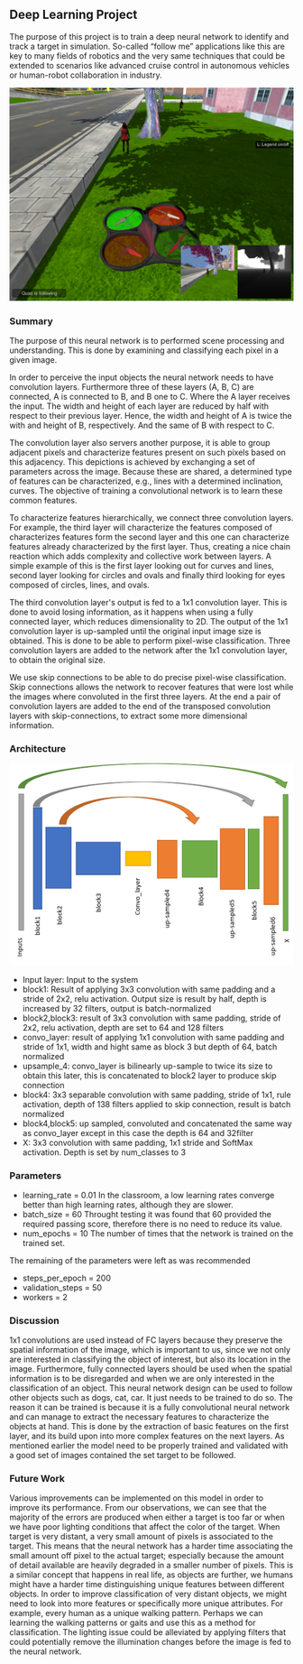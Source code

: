 ## Deep Learning Project ##

The purpose of this project is to train a deep neural network to identify and track a target in simulation. So-called “follow me” applications like this are key to many fields of robotics and the very same techniques that could be extended to scenarios like advanced cruise control in autonomous vehicles or human-robot collaboration in industry.

[image_0]: ./docs/misc/sim_screenshot.png
[image_1]: ./misc_images/network.PNG
![alt text][image_0] 

### Summary

The purpose of this neural network is to performed scene processing and understanding. This is done by examining and classifying each pixel in a given image.

In order to perceive the input objects the neural network needs to have convolution layers. Furthermore three of these layers (A, B, C) are connected, A is connected to B, and B one to C. Where the A layer receives the input. The width and height of each layer are reduced by half with respect to their previous layer. Hence, the width and height of A is twice the with and height of B, respectively. And the same of B with respect to C.

The convolution layer also servers another purpose, it is able to group adjacent pixels and characterize features present on such pixels based on this adjacency. This depictions is achieved by exchanging a set of parameters across the image. Because these are shared, a determined type of features can be characterized, e.g., lines with a determined inclination, curves. The objective of training a convolutional network is to learn these common features.

To characterize features hierarchically, we connect three convolution layers. For example, the third layer will characterize the features composed of characterizes features form the second layer and this one can characterize features already characterized by the first layer. Thus, creating a nice chain reaction which adds complexity and collective work between layers. A simple example of this is the first layer looking out for curves and lines, second layer looking for circles and ovals and finally third looking for eyes composed of circles, lines, and ovals. 

The third convolution layer's output is fed to a 1x1 convolution layer. This is done to avoid losing information, as it happens when using a fully connected layer, which reduces dimensionality to 2D. The output of the 1x1 convolution layer is up-sampled until the original input image size is obtained. This is done to be able to perform pixel-wise classification. Three convolution layers are added to the network after the 1x1 convolution layer, to obtain the original size. 

We use skip connections to be able to do precise pixel-wise classification. Skip connections allows the network to recover features that were lost while the images where convoluted in the first three layers. At the end a pair of convolution layers are added to the end of the transposed convolution layers with skip-connections, to extract some more dimensional information.

### Architecture
![alt text][image_1] 

- Input layer: Input to the system
- block1: Result of applying 3x3 convolution with same padding and a stride of 2x2, relu activation. Output size is result by half, depth is increased  by 32 filters, output is batch-normalized
- block2,block3: result of 3x3 convolution with same padding, stride of 2x2, relu activation, depth are set to 64 and 128 filters
- convo_layer: result of applying 1x1 convolution with same padding and stride of 1x1, width and hight same as block 3 but depth of 64, batch normalized
- upsample_4: convo_layer is bilinearly up-sample to twice its size to obtain this later, this is concatenated to block2 layer to produce skip connection
- block4: 3x3 separable convolution with same padding, stride of 1x1, rule activation, depth of 138 filters applied to skip connection, result is batch normalized
- block4,block5: up sampled, convoluted and concatenated the same way as convo_layer except in this case the depth is 64 and 32filter
- X: 3x3 convolution with same padding, 1x1 stride and SoftMax activation. Depth is set by num_classes to 3

### Parameters
- learning_rate = 0.01 In the classroom, a low learning rates converge better than high learning rates, although they are slower.
- batch_size = 60 Throught testing it was found that 60 provided the required passing score, therefore there is no need to reduce its value.
- num_epochs = 10 The number of times that the network is trained on the trained set.

The remaining of the parameters were left as was recommended
- steps_per_epoch = 200
- validation_steps = 50
- workers = 2

### Discussion
1x1 convolutions are used instead of FC layers because they preserve the spatial information of the image, which is important to us, since we not only are interested in classifying the object of interest, but also its location in the image. Furthermore, fully connected layers should be used when the spatial information is to be disregarded and when we are only interested in the classification of an object.
This neural network design can be used to follow other objects such as dogs, cat, car. It just needs to be trained to do so. The reason it can be trained is because it is a fully convolutional neural network and can manage to extract the necessary features to characterize the objects at hand. This is done by the extraction of basic features on the first layer, and its build upon into more complex features on the next layers. As mentioned earlier the model need to be properly trained and validated with a good set of images contained the set target to be followed.

### Future Work

Various improvements can be implemented on this model in order to improve its performance. From our observations, we can see that the majority of the errors are produced when either a target is too far or when we have poor lighting conditions that affect the color of the target.
When target is very distant, a very small amount of pixels is associated to the target. This means that the neural network has a harder time associating the small amount off pixel to the actual target; especially because the amount of detail available are heavily degraded in a smaller number of pixels. This is a similar concept that happens in real life, as objects are further, we humans might have a harder time distinguishing unique features between different objects. 
In order to improve classification of very distant objects, we might need to look into more features or specifically more unique attributes. For example, every human as a unique walking pattern. Perhaps we can learning the walking patterns or gaits and use this as a method for classification. 
The lighting issue could be alleviated by applying filters that could potentially remove the illumination changes before the image is fed to the neural network.



